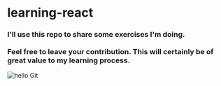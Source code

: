 # learning-react

<h3> 
  I'll use this repo to share some exercises I'm doing. <br>
  <br>
Feel free to leave your contribution. This will certainly be of great value to my learning process.
</h3>


![hello Git](https://user-images.githubusercontent.com/42450397/144722381-7500a2c8-4c38-4590-a539-9b5d103fe264.gif)
